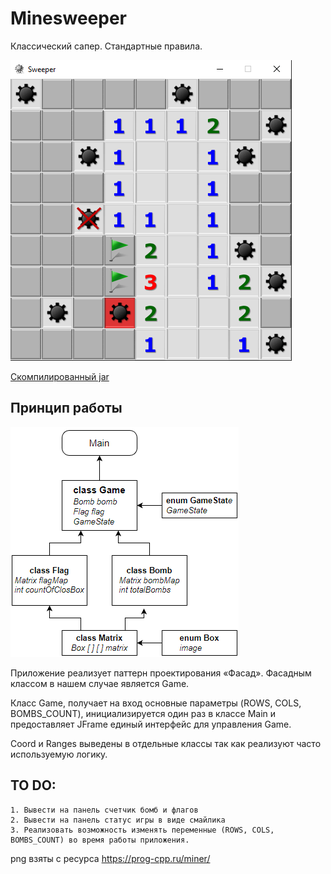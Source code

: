 # Minesweeper


Классический сапер. Стандартные правила.


![schem.png](https://github.com/Kir2702/myScreenshots/blob/main/Minesweeper.png)


[Скомпилированный jar](/Kir2702/Minesweeper/raw/main/out/artifacts/Minesweeper_jar/Minesweeper.jar)




## Принцип работы


![schem.png](https://github.com/Kir2702/myScreenshots/blob/main/MinesweeperSchem.png)

Приложение реализует паттерн проектирования «Фасад». Фасадным классом в нашем случае является Game.

Класс Game, получает на вход основные параметры (ROWS, COLS, BOMBS_COUNT), инициализируется один раз в классе Main и предоставляет JFrame единый интерфейс для управления Game.

Coord и Ranges выведены в отдельные классы так как реализуют часто используемую логику.



## TO DO:


	1. Вывести на панель счетчик бомб и флагов
	2. Вывести на панель статус игры в виде смайлика
	3. Реализовать возможность изменять переменные (ROWS, COLS, BOMBS_COUNT) во время работы приложения.
	
	
png взяты с ресурса https://prog-cpp.ru/miner/